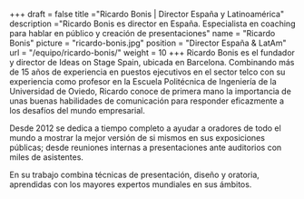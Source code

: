 +++
draft		= false
title		="Ricardo Bonis | Director España y Latinoamérica"
description	="Ricardo Bonis es director en España. Especialista en coaching para hablar en público y creación de presentaciones"
name		= "Ricardo Bonis"
picture		= "ricardo-bonis.jpg"
position 	= "Director España & LatAm"
url			= "/equipo/ricardo-bonis/"
weight		= 10
+++
Ricardo Bonis es el fundador y director de Ideas on Stage Spain, ubicada en Barcelona. Combinando más de 15 años de experiencia en puestos ejecutivos en el sector telco con su experiencia como profesor en la Escuela Politécnica de Ingeniería de la Universidad de Oviedo, Ricardo conoce de primera mano la importancia de unas buenas habilidades de comunicación para responder eficazmente a los desafíos del mundo empresarial.

Desde 2012 se dedica a tiempo completo a ayudar a oradores de todo el mundo a mostrar la mejor versión de si mismos en sus exposiciones públicas; desde reuniones internas a presentaciones ante auditorios con miles de asistentes. 

En su trabajo combina técnicas de presentación, diseño y oratoria, aprendidas con los mayores expertos mundiales en sus ámbitos.